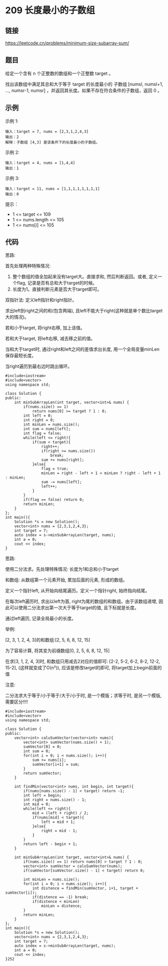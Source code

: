 # 209 长度最小的子数组
## 链接
https://leetcode.cn/problems/minimum-size-subarray-sum/

## 题目 
给定一个含有 n 个正整数的数组和一个正整数 target 。

找出该数组中满足其总和大于等于 target 的长度最小的 子数组 [numsl, numsl+1, ..., numsr-1, numsr] ，并返回其长度。如果不存在符合条件的子数组，返回 0 。

## 示例
示例 1:
```
输入：target = 7, nums = [2,3,1,2,4,3]
输出：2
解释：子数组 [4,3] 是该条件下的长度最小的子数组。
```
示例 2:
```
输入：target = 4, nums = [1,4,4]
输出：1
```
示例 3:
```
输入：target = 11, nums = [1,1,1,1,1,1,1,1]
输出：0
```

提示：

- 1 <= target <= 109
- 1 <= nums.length <= 105
- 1 <= nums[i] <= 105


## 代码
思路:

首先处理两种特殊情况: 
1. 整个数组的值全加起来没有target大。直接求和, 然后判断返回。或者, 定义一个flag, 记录是否有总和大于target的时候。
2. 长度为1。直接判断元素是否大于target即可。

双指针法: 定义left指针和right指针。

求出left到right之间的和(包含两端), 且left不能大于right(这种就是单个数比target大的情况)。

若和小于target, 将right右移, 加上该值。

若和大于target, 将left右移, 减去移之前的值。

当和大于target时, 通过right和left之间的差值求出长度, 用一个全局变量minLen保存最短长度。

当right遍历到最右边时跳出循环。


```
#include<iostream>
#include<vector>
using namespace std;

class Solution {
public:
    int minSubArrayLen(int target, vector<int>& nums) {
		if(nums.size() == 1)
			return nums[0] >= target ? 1 : 0;
		int left = 0;
		int right = 0;
		int minLen = nums.size();
		int sum = nums[left];
		int flag = false;
		while(left <= right){
			if(sum < target){
				right++;
				if(right >= nums.size())
					break;
				sum += nums[right];
			}else{
				flag = true;
				minLen = right - left + 1 < minLen ? right - left + 1 : minLen;
				sum -= nums[left];
				left++;
			}
		}
		if(flag == false) return 0;
		return minLen;
	}
};
int main(){
	Solution *s = new Solution();
	vector<int> nums = {2,3,1,2,4,3};
	int target = 7;
	auto index = s->minSubArrayLen(target, nums);
	int a = 0;
	cout << index;
}
```

思路:

使用二分法求。先处理特殊情况: 长度为1和总和小于target

和数组: 从数组第一个元素开始, 累加后面的元素, 形成的数组。

定义一个指针left, 从开始向结尾遍历。定义一个指针right, 始终指向结尾。

在每次left遍历时, 求出以left为首, right为尾的数组的和数组。由于该数组递增, 因此可以使用二分法求出第一次大于等于target的值, 且下标就是长度。

通过left遍历, 记录全局最小的长度。

举例:

[2, 3, 1, 2, 4, 3]的和数组:[2, 5, 6, 8, 12, 15]

为了容易计算, 将其变为前缀数组[0, 2, 5, 6, 8, 12, 15]

在求[3, 1, 2, 4, 3]时, 和数组只用减去2对应的值即可: [2-2, 5-2, 6-2, 8-2, 12-2, 15-2], (这样就变成了O(n²)), 应该是修改target的即可, 将target加上begin前面的值

注意:

二分法求大于等于/小于等于/大于/小于时, 是一个模版；求等于时, 是另一个模版, 需要区分!!!!

```
#include<iostream>
#include<vector>
using namespace std;

class Solution {
public:
	vector<int> caluSumVector(vector<int> nums){
		vector<int> sumVector(nums.size() + 1);
		sumVector[0] = 0;
		int sum = 0;
		for(int i = 0; i < nums.size(); i++){
			sum += nums[i];
			sumVector[i+1] = sum;
		}
		return sumVector;
	}
	
	int findMin(vector<int> nums, int begin, int target){
		if(nums[nums.size() - 1] < target) return -1;
		int left = begin;
		int right = nums.size() - 1;
		int mid = 0;
		while(left <= right){
			mid = (left + right) / 2;
			if(nums[mid] < target){
				left = mid + 1;
			}else{
				right = mid - 1;
			}
		}
		return left - begin + 1;
	}
		
    int minSubArrayLen(int target, vector<int>& nums) {
    	if(nums.size() == 1) return nums[0] > target ? 1 : 0;
		vector<int> sumVector = caluSumVector(nums);
		if(sumVector[sumVector.size() - 1] < target) return 0;
		
		int minLen = nums.size();
		for(int i = 0; i < nums.size(); i++){
			int distence = findMin(sumVector, i+1, target + sumVector[i]);
			if(distence == -1) break;
			if(distence < minLen)
				minLen = distence;
		}
		return minLen;
	}
};
int main(){
	Solution *s = new Solution();
	vector<int> nums = {2,3,1,2,4,3};
	int target = 7;
	auto index = s->minSubArrayLen(target, nums);
	int a = 0;
	cout << index;
}252
```